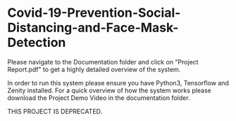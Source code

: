 # Covid-19-Prevention-Social-Distancing-and-Face-Mask-Detection

Please navigate to the Documentation folder and click on "Project Report.pdf" to get a highly detailed overview of the system.

In order to run this system please ensure you have Python3, Tensorflow and Zenity installed. For a quick overview of how the system works please download the Project Demo Video in the documentation folder.

THIS PROJECT IS DEPRECATED.
